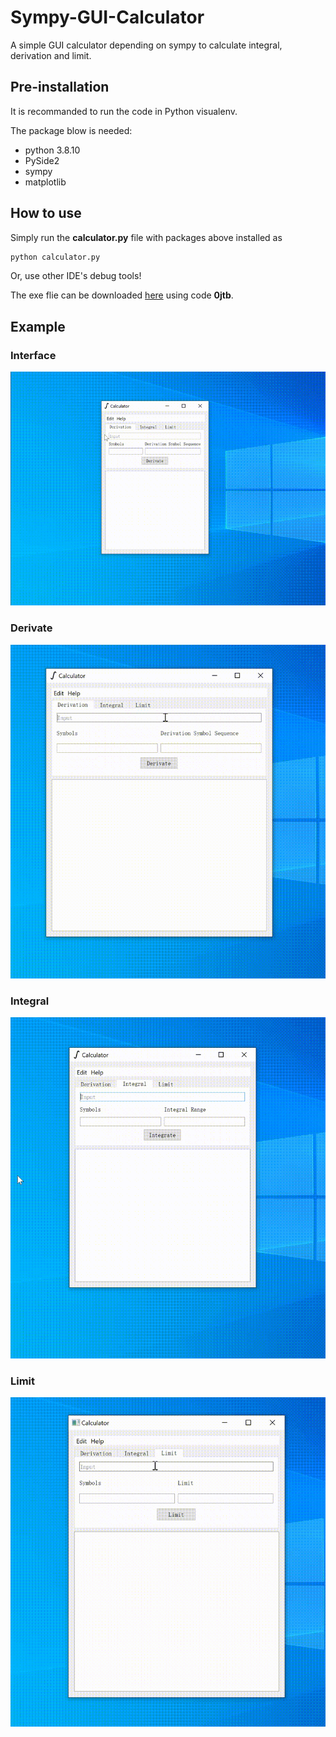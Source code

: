 # Sympy-GUI-Calculator

A simple GUI calculator depending on sympy to calculate integral, derivation and limit.

## Pre-installation

It is recommanded to run the code in Python visualenv.

The package blow is needed:

* python 3.8.10
* PySide2
* sympy
* matplotlib

## How to use

Simply run the **calculator.py** file with packages above installed as

```cmd
python calculator.py
```

Or, use other IDE's debug tools!

The exe flie can be downloaded [here](https://pan.baidu.com/s/1-56TS6thm9eU2PQbnUUTog) using code **0jtb**.

## Example

### Interface

![2021-11-03-Calc_Diff](https://raw.githubusercontent.com/EnkiduGilgamesh/PicBed/main/Image_LaTeX/2021-11-03-Calc_Interface.gif)

### Derivate

![2021-11-03-Calc_Diff](https://raw.githubusercontent.com/EnkiduGilgamesh/PicBed/main/Image_LaTeX/2021-11-03-Calc_Diff.gif)

### Integral

![2021-11-03-Calc_Integral](https://raw.githubusercontent.com/EnkiduGilgamesh/PicBed/main/Image_LaTeX/2021-11-03-Calc_Integral.gif)

### Limit

![2021-11-03-Calc_Limit](https://raw.githubusercontent.com/EnkiduGilgamesh/PicBed/main/Image_LaTeX/2021-11-03-Calc_Limit.gif)

